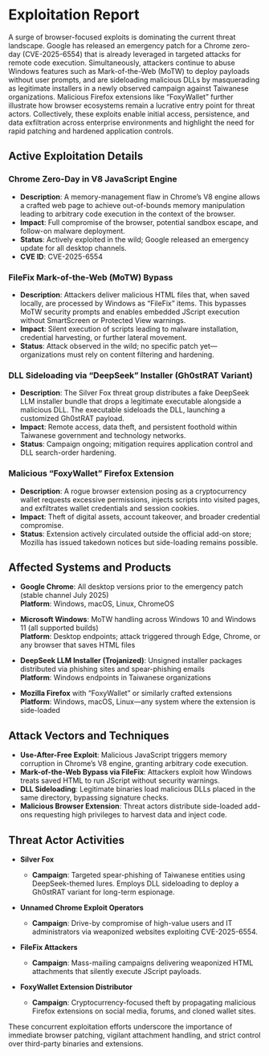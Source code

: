 # Exploitation Report

A surge of browser-focused exploits is dominating the current threat landscape. Google has released an emergency patch for a Chrome zero-day (CVE-2025-6554) that is already leveraged in targeted attacks for remote code execution. Simultaneously, attackers continue to abuse Windows features such as Mark-of-the-Web (MoTW) to deploy payloads without user prompts, and are sideloading malicious DLLs by masquerading as legitimate installers in a newly observed campaign against Taiwanese organizations. Malicious Firefox extensions like “FoxyWallet” further illustrate how browser ecosystems remain a lucrative entry point for threat actors. Collectively, these exploits enable initial access, persistence, and data exfiltration across enterprise environments and highlight the need for rapid patching and hardened application controls.

## Active Exploitation Details

### Chrome Zero-Day in V8 JavaScript Engine
- **Description**: A memory-management flaw in Chrome’s V8 engine allows a crafted web page to achieve out-of-bounds memory manipulation leading to arbitrary code execution in the context of the browser.
- **Impact**: Full compromise of the browser, potential sandbox escape, and follow-on malware deployment.
- **Status**: Actively exploited in the wild; Google released an emergency update for all desktop channels.
- **CVE ID**: CVE-2025-6554

### FileFix Mark-of-the-Web (MoTW) Bypass
- **Description**: Attackers deliver malicious HTML files that, when saved locally, are processed by Windows as “FileFix” items. This bypasses MoTW security prompts and enables embedded JScript execution without SmartScreen or Protected View warnings.
- **Impact**: Silent execution of scripts leading to malware installation, credential harvesting, or further lateral movement.
- **Status**: Attack observed in the wild; no specific patch yet—organizations must rely on content filtering and hardening.

### DLL Sideloading via “DeepSeek” Installer (Gh0stRAT Variant)
- **Description**: The Silver Fox threat group distributes a fake DeepSeek LLM installer bundle that drops a legitimate executable alongside a malicious DLL. The executable sideloads the DLL, launching a customized Gh0stRAT payload.
- **Impact**: Remote access, data theft, and persistent foothold within Taiwanese government and technology networks.
- **Status**: Campaign ongoing; mitigation requires application control and DLL search-order hardening.

### Malicious “FoxyWallet” Firefox Extension
- **Description**: A rogue browser extension posing as a cryptocurrency wallet requests excessive permissions, injects scripts into visited pages, and exfiltrates wallet credentials and session cookies.
- **Impact**: Theft of digital assets, account takeover, and broader credential compromise.
- **Status**: Extension actively circulated outside the official add-on store; Mozilla has issued takedown notices but side-loading remains possible.

## Affected Systems and Products

- **Google Chrome**: All desktop versions prior to the emergency patch (stable channel July 2025)  
  **Platform**: Windows, macOS, Linux, ChromeOS

- **Microsoft Windows**: MoTW handling across Windows 10 and Windows 11 (all supported builds)  
  **Platform**: Desktop endpoints; attack triggered through Edge, Chrome, or any browser that saves HTML files

- **DeepSeek LLM Installer (Trojanized)**: Unsigned installer packages distributed via phishing sites and spear-phishing emails  
  **Platform**: Windows endpoints in Taiwanese organizations

- **Mozilla Firefox** with “FoxyWallet” or similarly crafted extensions  
  **Platform**: Windows, macOS, Linux—any system where the extension is side-loaded

## Attack Vectors and Techniques

- **Use-After-Free Exploit**: Malicious JavaScript triggers memory corruption in Chrome’s V8 engine, granting arbitrary code execution.
- **Mark-of-the-Web Bypass via FileFix**: Attackers exploit how Windows treats saved HTML to run JScript without security warnings.
- **DLL Sideloading**: Legitimate binaries load malicious DLLs placed in the same directory, bypassing signature checks.
- **Malicious Browser Extension**: Threat actors distribute side-loaded add-ons requesting high privileges to harvest data and inject code.

## Threat Actor Activities

- **Silver Fox**  
  - **Campaign**: Targeted spear-phishing of Taiwanese entities using DeepSeek-themed lures. Employs DLL sideloading to deploy a Gh0stRAT variant for long-term espionage.

- **Unnamed Chrome Exploit Operators**  
  - **Campaign**: Drive-by compromise of high-value users and IT administrators via weaponized websites exploiting CVE-2025-6554.

- **FileFix Attackers**  
  - **Campaign**: Mass-mailing campaigns delivering weaponized HTML attachments that silently execute JScript payloads.

- **FoxyWallet Extension Distributor**  
  - **Campaign**: Cryptocurrency-focused theft by propagating malicious Firefox extensions on social media, forums, and cloned wallet sites.

These concurrent exploitation efforts underscore the importance of immediate browser patching, vigilant attachment handling, and strict control over third-party binaries and extensions.